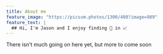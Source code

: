 ```yaml
---
title: About me
feature_image: "https://picsum.photos/1300/400?image=989"
feature_text: |
  ## Hi, I'm Jason and I enjoy finding 💎 in 📈
---
```


There isn't much going on here yet, but more to come soon
